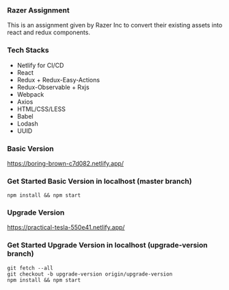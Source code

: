 ### Razer Assignment
This is an assignment given by Razer Inc to convert their existing assets into react and redux components.

### Tech Stacks
- Netlify for CI/CD
- React
- Redux + Redux-Easy-Actions
- Redux-Observable + Rxjs
- Webpack
- Axios
- HTML/CSS/LESS
- Babel
- Lodash
- UUID

### Basic Version
https://boring-brown-c7d082.netlify.app/

### Get Started Basic Version in localhost (master branch)
```
npm install && npm start
```

### Upgrade Version
https://practical-tesla-550e41.netlify.app/

### Get Started Upgrade Version in localhost (upgrade-version branch)
```
git fetch --all
git checkout -b upgrade-version origin/upgrade-version
npm install && npm start
```
